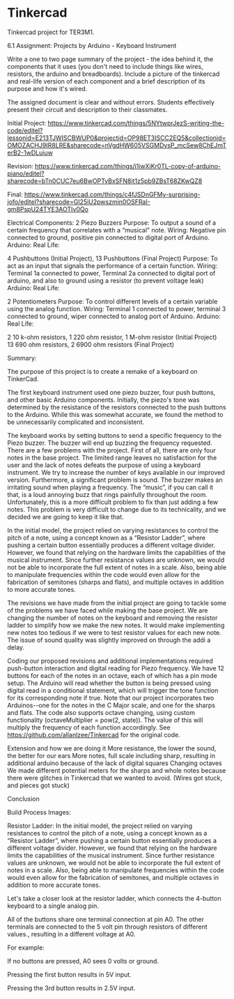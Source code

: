 # Tinkercad
Tinkercad project for TER3M1. 

6.1 Assignment: Projects by Arduino - Keyboard Instrument

Write a one to two page summary of the project - the idea behind it, the components that it uses (you don't need to include things like wires, resistors, the arduino and breadboards). Include a picture of the tinkercad and real-life version of each component and a brief description of its purpose and how it's wired.

The assigned document is clear and without errors. Students effectively present their circuit and description to their classmates. 

Initial Project: 
https://www.tinkercad.com/things/5NYtwprJezS-writing-the-code/editel?lessonid=E213TJWISCBWUP0&projectid=OP98ET3ISCC2EQ5&collectionid=OMOZACHJ9IR8LRE&sharecode=nVgdHW605VSGMDvsP_mcSew8ChEJmTerB2-1wDLuiuw

Revision: 
https://www.tinkercad.com/things/i1iwXiKr0TL-copy-of-arduino-piano/editel?sharecode=bTn0CUC7eu6BwOPTvBxSFN8it1z5pb9ZBsT68ZKwQZ8

Final:
https://www.tinkercad.com/things/c4fJSDnGFMy-surprising-jofo/editel?sharecode=GI25iU2pwszmin0OSFRaI-gm8PspU24TYE3AOTIv0Qo
 
Electrical Components:
2 Piezo Buzzers
Purpose: To output a sound of a certain frequency that correlates with a “musical” note.
Wiring: Negative pin connected to ground, positive pin connected to digital port of Arduino.
Arduino:	    Real Life:

 
4 Pushbuttons (Initial Project), 13 Pushbuttons (Final Project)
Purpose: To act as an input that signals the performance of a certain function.
Wiring: Terminal 1a connected to power, Terminal 2a connected to digital port of arduino, and also to ground using a resistor (to prevent voltage leak)
Arduino:	    Real Life:

 
2 Potentiometers
Purpose: To control different levels of a certain variable using the analog function.
Wiring: Terminal 1 connected to power, terminal 3 connected to ground, wiper connected to analog port of Arduino.
Arduino:	      Real Life:

 
2 10 k-ohm resistors,  1 220 ohm resistor, 1 M-ohm resistor (Initial Project)    
13 690 ohm resistors, 2 6900 ohm resistors (Final Project)









Summary:

The purpose of this project is to create a remake of a keyboard on TinkerCad.

The first keyboard instrument used one piezo buzzer, four push buttons, and other basic Arduino components. Initially, the piezo's tone was determined by the resistance of the resistors connected to the push buttons to the Arduino. While this was somewhat accurate, we found the method to be unnecessarily complicated and inconsistent. 

The keyboard works by setting buttons to send a specific frequency to the Piezo buzzer. The buzzer will end up buzzing the frequency requested. There are a few problems with the project. First of all, there are only four notes in the base project. The limited range leaves no satisfaction for the user and the lack of notes defeats the purpose of using a keyboard instrument. We try to increase the number of keys available in our improved version. Furthermore, a significant problem is sound. The buzzer makes an irritating sound when playing a frequency. The “music”, if you can call it that, is a loud annoying buzz that rings painfully throughout the room. Unfortunately, this is a more difficult problem to fix than just adding a few notes. This problem is very difficult to change due to its technicality, and we decided we are going to keep it like that. 

In the initial model, the project relied on varying resistances to control the pitch of a note, using a concept known as a “Resistor Ladder”, where pushing a certain button essentially produces a different voltage divider. However, we found that relying on the hardware limits the capabilities of the musical instrument. Since further resistance values are unknown, we would not be able to incorporate the full extent of notes in a scale. Also, being able to manipulate frequencies within the code would even allow for the fabrication of semitones (sharps and flats), and multiple octaves in addition to more accurate tones. 

The revisions we have made from the initial project are going to tackle some of the problems we have faced while making the base project. We are changing the number of notes on the keyboard and removing the resistor ladder to simplify how we make the new notes. It would make implementing new notes too tedious if we were to test resistor values for each new note. The issue of sound quality was slightly improved on through the addi a delay. 

Coding our proposed revisions and additional implementations required push-button interaction and digital reading for Piezo frequency. We have 12 buttons for each of the notes in an octave, each of which has a pin mode setup. The Arduino will read whether the button is being pressed using digital read in a conditional statement, which will trigger the tone function for its corresponding note if true. Note that our project incorporates two Arduinos--one for the notes in the C Major scale, and one for the sharps and flats. The code also supports octave changing, using custom functionality (octaveMultiplier = pow(2, state)). The value of this will multiply the frequency of each function accordingly. See https://github.com/allanlzee/Tinkercad for the original code. 

Extension and how we are doing it
More resistance, the lower the sound, the better for our ears
More notes, full scale including sharp, resulting in additional arduino because of the lack of digital squares
Changing octaves 
We made different potential meters for the sharps and whole notes because there were glitches in Tinkercad that we wanted to avoid. (Wires got stuck, and pieces got stuck) 


Conclusion 











Build Process Images:















Resistor Ladder:
In the initial model, the project relied on varying resistances to control the pitch of a note, using a concept known as a “Resistor Ladder”, where pushing a certain button essentially produces a different voltage divider. However, we found that relying on the hardware limits the capabilities of the musical instrument. Since further resistance values are unknown, we would not be able to incorporate the full extent of notes in a scale. Also, being able to manipulate frequencies within the code would even allow for the fabrication of semitones, and multiple octaves in addition to more accurate tones. 

Let's take a closer look at the resistor ladder, which connects the 4-button keyboard to a single analog pin.

All of the buttons share one terminal connection at pin A0. The other terminals are connected to the 5 volt pin through resistors of different values., resulting in a different voltage at A0.

For example:

If no buttons are pressed, A0 sees 0 volts or ground.

Pressing the first button results in 5V input.

Pressing the 3rd button results in 2.5V input.
